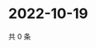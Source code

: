 # 2022-10-19

共 0 条

<!-- BEGIN WEIBO -->
<!-- 最后更新时间 Wed Oct 19 2022 01:35:54 GMT+0800 (China Standard Time) -->

<!-- END WEIBO -->
